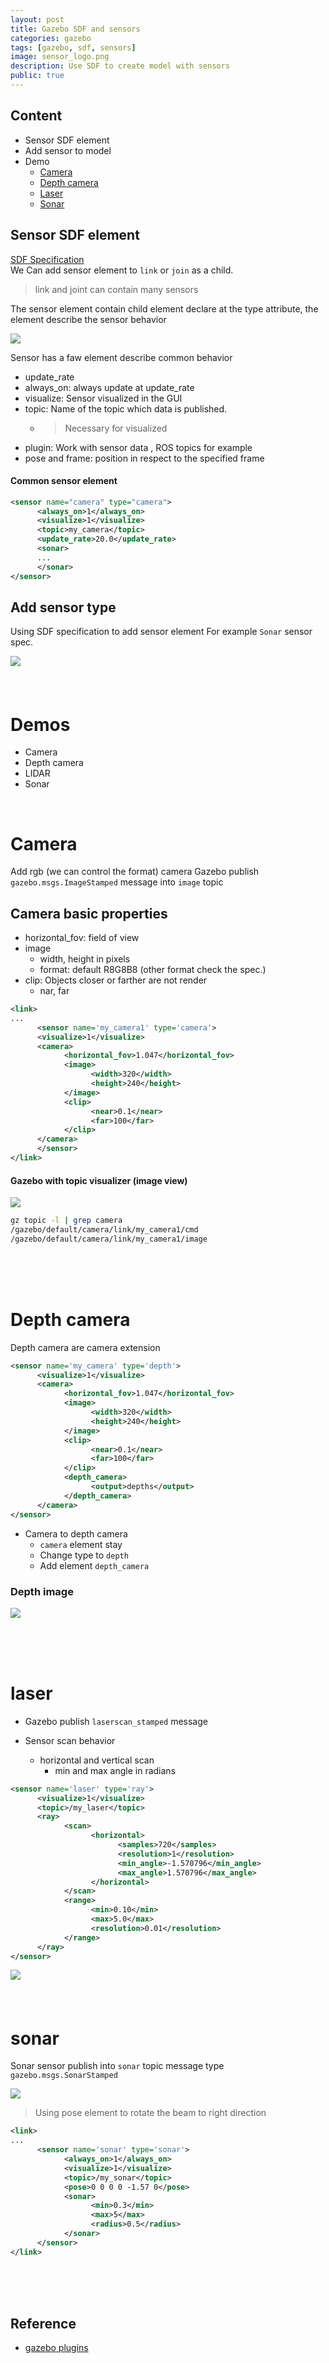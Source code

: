 ```yaml
---
layout: post
title: Gazebo SDF and sensors
categories: gazebo
tags: [gazebo, sdf, sensors]
image: sensor_logo.png
description: Use SDF to create model with sensors 
public: true
---
```


## Content
- Sensor SDF element
- Add sensor to model 
- Demo
  - [Camera](#camera)
  - [Depth camera](#depth-camera)
  - [Laser](#laser)
  - [Sonar](#sonar)

## Sensor SDF element
[SDF Specification](http://sdformat.org/spec?ver=1.6&elem=sensor#sensor_visualize)  
We Can add sensor element to `link` or `join` as a child.  
> link and joint can contain many sensors

The sensor element contain child element declare at the type attribute, the element describe the sensor behavior

![](/images/2019-05-13-14-16-21.png)

Sensor has a faw element describe common behavior
- update_rate
- always_on: always update at update_rate
- visualize: Sensor visualized in the GUI
- topic: Name of the topic which data is published.
  - > Necessary for visualized
- plugin: Work with sensor data , ROS topics for example
- pose and frame: position in respect to the specified frame

#### Common sensor element 
```xml
<sensor name="camera" type="camera">
      <always_on>1</always_on>
      <visualize>1</visualize>
      <topic>my_camera</topic>
      <update_rate>20.0</update_rate>
      <sonar>
      ...
      </sonar>
</sensor>
```
## Add sensor type
Using SDF specification to add sensor element 
For example `Sonar` sensor spec.  

![](/images/2019-05-13-20-10-22.png)
&nbsp;  
&nbsp;  
&nbsp;  
# Demos
- Camera
- Depth camera
- LIDAR
- Sonar

&nbsp;  
# Camera
Add rgb (we can control the format) camera
Gazebo publish `gazebo.msgs.ImageStamped` message into `image`  topic

## Camera basic properties
- horizontal_fov: field of view
- image
  - width, height in pixels
  - format: default R8G8B8 (other format check the spec.)
- clip: Objects closer or farther are not render
  - nar, far
```xml
<link>
...
      <sensor name='my_camera1' type='camera'>
      <visualize>1</visualize>
      <camera>
            <horizontal_fov>1.047</horizontal_fov>
            <image>
                  <width>320</width>
                  <height>240</height>
            </image>
            <clip>
                  <near>0.1</near>
                  <far>100</far>
            </clip>
      </camera>
      </sensor>
</link>
```

#### Gazebo with topic visualizer (image view)
![](/images/2019-05-13-14-52-18.png)

```bash
gz topic -l | grep camera
/gazebo/default/camera/link/my_camera1/cmd
/gazebo/default/camera/link/my_camera1/image
```

&nbsp;  
&nbsp;  
&nbsp;  
# Depth camera
Depth camera are camera extension

```xml
<sensor name='my_camera' type='depth'>
      <visualize>1</visualize>
      <camera>
            <horizontal_fov>1.047</horizontal_fov>
            <image>
                  <width>320</width>
                  <height>240</height>
            </image>
            <clip>
                  <near>0.1</near>
                  <far>100</far>
            </clip>
            <depth_camera>
                  <output>depths</output>
            </depth_camera>
      </camera>
</sensor>
```

- Camera to depth camera
  - `camera` element stay
  - Change type to `depth`
  - Add element `depth_camera`

### Depth image 
![](/images/2019-05-13-20-43-03.png)


&nbsp;  
&nbsp;  
&nbsp;  

# laser
- Gazebo publish `laserscan_stamped` message

- Sensor scan behavior
  - horizontal and vertical scan
    - min and max angle in radians


```xml
<sensor name='laser' type='ray'>
      <visualize>1</visualize>
      <topic>/my_laser</topic>
      <ray>
            <scan>
                  <horizontal>
                        <samples>720</samples>
                        <resolution>1</resolution>
                        <min_angle>-1.570796</min_angle>
                        <max_angle>1.570796</max_angle>
                  </horizontal>
            </scan>
            <range>
                  <min>0.10</min>
                  <max>5.0</max>
                  <resolution>0.01</resolution>
            </range>
      </ray>
</sensor>
```
![](/images/2019-05-13-15-51-47.png)
&nbsp;  
&nbsp;  
&nbsp;  
# sonar
Sonar sensor publish into `sonar` topic message type `gazebo.msgs.SonarStamped`

![](/images/2019-05-13-20-00-47.png)

> Using pose element to rotate the beam to right direction
```xml
<link>
...
      <sensor name='sonar' type='sonar'>
            <always_on>1</always_on>
            <visualize>1</visualize>
            <topic>/my_sonar</topic>
            <pose>0 0 0 0 -1.57 0</pose>
            <sonar>
                  <min>0.3</min>
                  <max>5</max>
                  <radius>0.5</radius>
            </sonar>
      </sensor>
</link>
```
&nbsp;  
&nbsp;  
&nbsp;  
## Reference
- [gazebo plugins](http://gazebosim.org/tutorials?tut=ros_gzplugins)